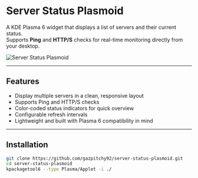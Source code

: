 # Server Status Plasmoid

A KDE Plasma 6 widget that displays a list of servers and their current status.  
Supports **Ping** and **HTTP/S** checks for real-time monitoring directly from your desktop.

![Server Status Plasmoid](https://i.postimg.cc/65Ch96J4/server-full.png)

---

## Features
- Display multiple servers in a clean, responsive layout  
- Supports Ping and HTTP/S checks  
- Color-coded status indicators for quick overview  
- Configurable refresh intervals  
- Lightweight and built with Plasma 6 compatibility in mind  

---

## Installation

```bash
git clone https://github.com/gazpitchy92/server-status-plasmoid.git
cd server-status-plasmoid
kpackagetool6 --type Plasma/Applet -i ./
